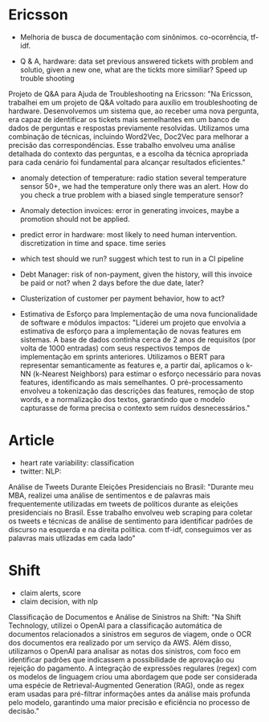 # Ericsson

- Melhoria de busca de documentação com sinônimos. co-ocorrência, tf-idf. 


- Q & A, hardware: data set previous answered tickets with problem and solutio, given a new one, what are the tickts more similiar? Speed up trouble shooting


Projeto de Q&A para Ajuda de Troubleshooting na Ericsson: "Na Ericsson, trabalhei em um projeto de Q&A voltado para auxílio em troubleshooting de hardware. Desenvolvemos um sistema que, ao receber uma nova pergunta, era capaz de identificar os tickets mais semelhantes em um banco de dados de perguntas e respostas previamente resolvidas. Utilizamos uma combinação de técnicas, incluindo Word2Vec, Doc2Vec para melhorar a precisão das correspondências. Esse trabalho envolveu uma análise detalhada do contexto das perguntas, e a escolha da técnica apropriada para cada cenário foi fundamental para alcançar resultados eficientes."


- anomaly detection of temperature: radio station several temperature sensor 50+, we had the temperature only there was an alert. How do you check a true problem with a biased single temperature sensor?
- Anomaly detection invoices: error in generating invoices, maybe a promotion should not be applied. 
- predict error in hardware: most likely to need human intervention. discretization in time and space. time series
- which test should we run? suggest which test to run in a CI pipeline
- Debt Manager: risk of non-payment, given the history, will this invoice be paid or not? when 2 days before the due date, later?
- Clusterization of customer per payment behavior, how to act?

- Estimativa de Esforço para Implementação de uma nova funcionalidade de software e módulos impactos: "Liderei um projeto que envolvia a estimativa de esforço para a implementação de novas features em sistemas. A base de dados continha cerca de 2 anos de requisitos (por volta de 1000 entradas) com seus respectivos tempos de implementação em sprints anteriores. Utilizamos o BERT para representar semanticamente as features e, a partir daí, aplicamos o k-NN (k-Nearest Neighbors) para estimar o esforço necessário para novas features, identificando as mais semelhantes. O pré-processamento envolveu a tokenização das descrições das features, remoção de stop words, e a normalização dos textos, garantindo que o modelo capturasse de forma precisa o contexto sem ruídos desnecessários."



# Article
- heart rate variability: classification
- twitter: NLP: 

Análise de Tweets Durante Eleições Presidenciais no Brasil: "Durante meu MBA, realizei uma análise de sentimentos e de palavras mais frequentemente utilizadas em tweets de políticos durante as eleições presidenciais no Brasil. Esse trabalho envolveu web scraping para coletar os tweets e técnicas de análise de sentimento para identificar padrões de discurso na esquerda e na direita política. com tf-idf, conseguimos ver as palavras mais utlizadas em cada lado"


# Shift
- claim alerts, score
- claim decision, with nlp


Classificação de Documentos e Análise de Sinistros na Shift: "Na Shift Technology, utilizei o OpenAI para a classificação automática de documentos relacionados a sinistros em seguros de viagem, onde o OCR dos documentos era realizado por um serviço da AWS. Além disso, utilizamos o OpenAI para analisar as notas dos sinistros, com foco em identificar padrões que indicassem a possibilidade de aprovação ou rejeição do pagamento. A integração de expressões regulares (regex) com os modelos de linguagem criou uma abordagem que pode ser considerada uma espécie de Retrieval-Augmented Generation (RAG), onde as regex eram usadas para pré-filtrar informações antes da análise mais profunda pelo modelo, garantindo uma maior precisão e eficiência no processo de decisão."



